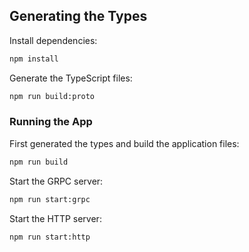 ## Generating the Types

Install dependencies:

```sh
npm install
```

Generate the TypeScript files:

```sh
npm run build:proto
```

### Running the App

First generated the types and build the application files:

```sh
npm run build
```

Start the GRPC server:

```sh
npm run start:grpc
```

Start the HTTP server:

```sh
npm run start:http
```
